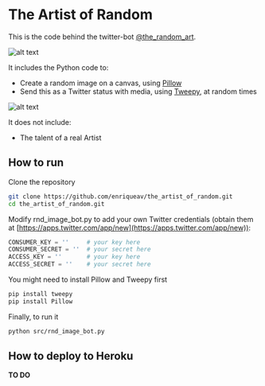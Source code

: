 # The Artist of Random

This is the code behind the twitter-bot [@the_random_art](https://twitter.com/the_random_art).

![alt text](https://pbs.twimg.com/media/DL0UtCNWAAA9Qgc.jpg "Logo")

It includes the Python code to:

* Create a random image on a canvas, using [Pillow](https://python-pillow.org/)
* Send this as a Twitter status with media, using [Tweepy](https://github.com/tweepy/tweepy), at random times

![alt text](https://pbs.twimg.com/media/DL0LfzyWsAAQDcJ.jpg "Logo")

It does not include:

* The talent of a real Artist

## How to run

Clone the repository

```sh
git clone https://github.com/enriqueav/the_artist_of_random.git
cd the_artist_of_random.git
```

Modify rnd_image_bot.py to add your own Twitter credentials (obtain them at [https://apps.twitter.com/app/new](https://apps.twitter.com/app/new)):

```python
CONSUMER_KEY = ''     # your key here
CONSUMER_SECRET = ''  # your secret here
ACCESS_KEY = ''       # your key here
ACCESS_SECRET = ''    # your secret here
```

You might need to install Pillow and Tweepy first

```sh
pip install tweepy
pip install Pillow
```

Finally, to run it

```sh
python src/rnd_image_bot.py
```

## How to deploy to Heroku

**TO DO**
